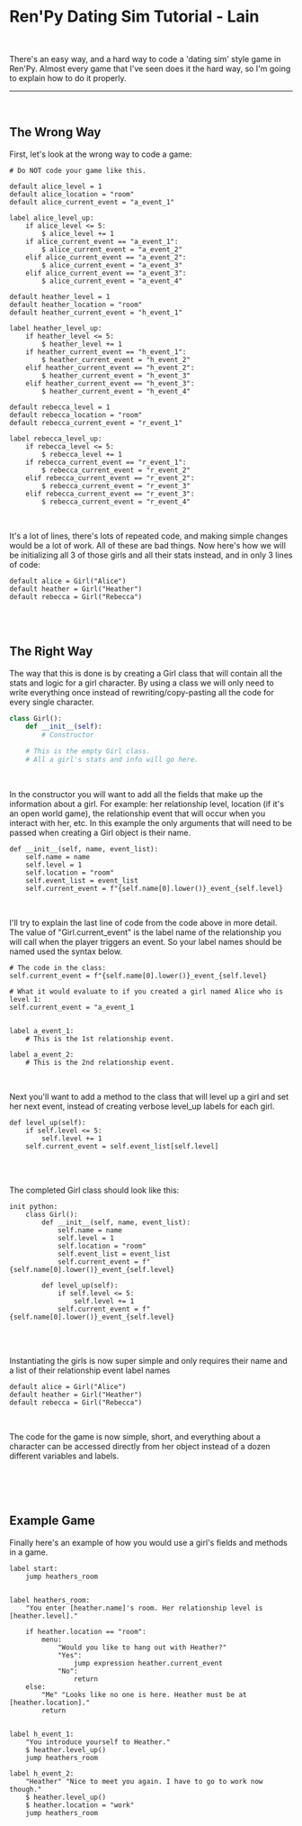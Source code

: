 # Ren'Py Dating Sim Tutorial - Lain

<br>

There's an easy way, and a hard way to code a 'dating sim' style game in Ren'Py. Almost every game that I've seen does it the hard way, so I'm going to explain how to do it properly.

---

<br>

## The Wrong Way
First, let's look at the wrong way to code a game:
```renpy
# Do NOT code your game like this.

default alice_level = 1
default alice_location = "room"
default alice_current_event = "a_event_1"

label alice_level_up:
    if alice_level <= 5:
        $ alice_level += 1
    if alice_current_event == "a_event_1":
        $ alice_current_event = "a_event_2"
    elif alice_current_event == "a_event_2":
        $ alice_current_event = "a_event_3"
    elif alice_current_event == "a_event_3":
        $ alice_current_event = "a_event_4"

default heather_level = 1
default heather_location = "room"
default heather_current_event = "h_event_1"

label heather_level_up:
    if heather_level <= 5:
        $ heather_level += 1
    if heather_current_event == "h_event_1":
        $ heather_current_event = "h_event_2"
    elif heather_current_event == "h_event_2":
        $ heather_current_event = "h_event_3"
    elif heather_current_event == "h_event_3":
        $ heather_current_event = "h_event_4"

default rebecca_level = 1
default rebecca_location = "room"
default rebecca_current_event = "r_event_1"

label rebecca_level_up:
    if rebecca_level <= 5:
        $ rebecca_level += 1
    if rebecca_current_event == "r_event_1":
        $ rebecca_current_event = "r_event_2"
    elif rebecca_current_event == "r_event_2":
        $ rebecca_current_event = "r_event_3"
    elif rebecca_current_event == "r_event_3":
        $ rebecca_current_event = "r_event_4"
```

<br>

It's a lot of lines, there's lots of repeated code, and making simple changes would be a lot of work. All of these are bad things. Now here's how we will be initializing all 3 of those girls and all their stats instead, and in only 3 lines of code:
```renpy
default alice = Girl("Alice")
default heather = Girl("Heather")
default rebecca = Girl("Rebecca")
```

<br>
<br>

## The Right Way
The way that this is done is by creating a Girl class that will contain all the stats and logic for a girl character. By using a class we will only need to write everything once instead of rewriting/copy-pasting all the code for every single character.
```python
class Girl():
    def __init__(self):
        # Constructor

    # This is the empty Girl class.
    # All a girl's stats and info will go here.
```

<br>

In the constructor you will want to add all the fields that make up the information about a girl. For example: her relationship level, location (if it's an open world game), the relationship event that will occur when you interact with her, etc. In this example the only arguments that will need to be passed when creating a Girl object is their name.
```renpy
def __init__(self, name, event_list):
    self.name = name
    self.level = 1
    self.location = "room"
    self.event_list = event_list
    self.current_event = f"{self.name[0].lower()}_event_{self.level}
```

<br>

I'll try to explain the last line of code from the code above in more detail. The value of "Girl.current_event" is the label name of the relationship you will call when the player triggers an event. So your label names should be named used  the syntax below.
```renpy
# The code in the class:
self.current_event = f"{self.name[0].lower()}_event_{self.level}

# What it would evaluate to if you created a girl named Alice who is level 1:
self.current_event = "a_event_1


label a_event_1:
    # This is the 1st relationship event.
    
label a_event_2:
    # This is the 2nd relationship event.
```

<br>

Next you'll want to add a method to the class that will level up a girl and set her next event, instead of creating verbose level_up labels for each girl.
```renpy
def level_up(self):
    if self.level <= 5:
        self.level += 1
    self.current_event = self.event_list[self.level]
```

<br>
<br>

The completed Girl class should look like this:
```renpy
init python:
    class Girl():
        def __init__(self, name, event_list):
            self.name = name
            self.level = 1
            self.location = "room"
            self.event_list = event_list
            self.current_event = f"{self.name[0].lower()}_event_{self.level}

        def level_up(self):
            if self.level <= 5:
                self.level += 1
            self.current_event = f"{self.name[0].lower()}_event_{self.level}
```

<br>
<br>

Instantiating the girls is now super simple and only requires their name and a list of their relationship event label names
```renpy
default alice = Girl("Alice")
default heather = Girl("Heather")
default rebecca = Girl("Rebecca")
```

<br>

The code for the game is now simple, short, and everything about a character can be accessed directly from her object instead of a dozen different variables and labels.

<br>
<br>
<br>

## Example Game
Finally here's an example of how you would use a girl's fields and methods in a game.
```renpy
label start:
    jump heathers_room


label heathers_room:
    "You enter [heather.name]'s room. Her relationship level is [heather.level]."

    if heather.location == "room":
        menu:
            "Would you like to hang out with Heather?"
            "Yes":
                jump expression heather.current_event
            "No":
                return
    else:
        "Me" "Looks like no one is here. Heather must be at [heather.location]."
        return


label h_event_1:
    "You introduce yourself to Heather."
    $ heather.level_up()
    jump heathers_room

label h_event_2:
    "Heather" "Nice to meet you again. I have to go to work now though."
    $ heather.level_up()
    $ heather.location = "work"
    jump heathers_room
```
